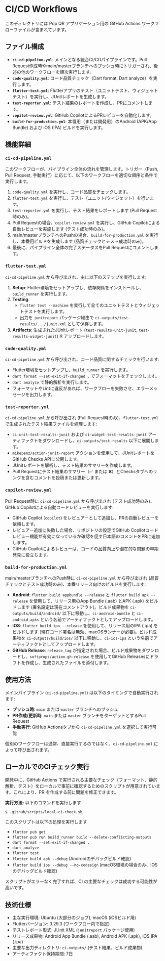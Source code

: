 # CI/CD Workflows

このディレクトリには Pop QR アプリケーション用の GitHub Actions ワークフローファイルが含まれています。

## ファイル構成

- **`ci-cd-pipeline.yml`**: メインとなる統合CI/CDパイプラインです。Pull Request作成時やmain/masterブランチへのプッシュ時にトリガーされ、後述の他のワークフローを順次実行します。
- **`code-quality.yml`**: コード品質チェック（Dart format, Dart analyze）を実行します。
- **`flutter-test.yml`**: Flutterアプリのテスト（ユニットテスト、ウィジェットテスト）を実行し、JUnitレポートを生成します。
- **`test-reporter.yml`**: テスト結果のレポートを作成し、PRにコメントします。
- **`copilot-review.yml`**: GitHub CopilotによるPRレビューを自動化します。
- **`build-for-production.yml`**: 本番用（または開発用）のAndroid (APK/App Bundle) および iOS (IPA) ビルドを実行します。

## 機能詳細

### `ci-cd-pipeline.yml`

このワークフローが、パイプライン全体の流れを管理します。トリガー（Push, Pull Request, 手動実行）に応じて、以下のワークフローを適切な順序と条件で実行します。

1.  `code-quality.yml` を実行し、コード品質をチェックします。
2.  `flutter-test.yml` を実行し、テスト（ユニット/ウィジェット）を行います。
3.  `test-reporter.yml` を実行し、テスト結果をレポートします (Pull Request時のみ)。
4.  Pull Requestの場合、`copilot-review.yml` を実行し、GitHub Copilotによる自動レビューを実施します (テスト成功時のみ)。
5.  main/masterブランチへのPushの場合、`build-for-production.yml` を実行し、本番用ビルドを生成します (品質チェックとテスト成功時のみ)。
6.  最後に、パイプライン全体の完了ステータスをPull Requestにコメントします。

### `flutter-test.yml`

`ci-cd-pipeline.yml` から呼び出され、主に以下のステップを実行します:

1. **Setup**: Flutter環境をセットアップし、依存関係をインストールし、`build_runner` を実行します。
2. **Testing**:
   - `flutter test --machine` を実行して全てのユニットテストとウィジェットテストを実行します。
   - 出力を `junitreport` パッケージ経由で `ci-outputs/test-results/.../junit.xml` として保存します。
3. **Artifacts**: 生成されたJUnitレポート (`test-results-unit-junit`, `test-results-widget-junit`) をアップロードします。

### `code-quality.yml`

`ci-cd-pipeline.yml` から呼び出され、コード品質に関するチェックを行います:

-   Flutter環境をセットアップし、`build_runner` を実行します。
-   `dart format --set-exit-if-changed .` でフォーマットをチェックします。
-   `dart analyze` で静的解析を実行します。
-   フォーマットやLintに違反があれば、ワークフローを失敗させ、エラーメッセージを出力します。

### `test-reporter.yml`

`ci-cd-pipeline.yml` から呼び出され (Pull Request時のみ)、`flutter-test.yml` で生成されたテスト結果ファイルを処理します:

-   `ci-unit-test-results-junit` および `ci-widget-test-results-junit` アーティファクトをダウンロードし、`ci-outputs/test-results` 以下に展開します。
-   `mikepenz/action-junit-report` アクションを使用して、JUnitレポートをGitHub Checks APIに公開します。
-   JUnitレポートを解析し、テスト結果のサマリーを作成します。
-   Pull Requestにテスト結果のサマリー（✅ または ❌）とChecksタブへのリンクを含むコメントを投稿または更新します。

### `copilot-review.yml`

Pull Request時に `ci-cd-pipeline.yml` から呼び出され (テスト成功時のみ)、GitHub Copilotによる自動コードレビューを実行します:

-   GitHub Copilot (`copilot`) をレビュアーとして追加し、PRの自動レビューを依頼します。
-   レビュアー追加に失敗した場合、リポジトリの設定でGitHub Copilotコードレビュー機能が有効になっているか確認を促す日本語のコメントをPRに追加します。
-   GitHub Copilotによるレビューは、コードの品質向上や潜在的な問題の早期発見に役立ちます。

### `build-for-production.yml`

main/masterブランチへのPush時に `ci-cd-pipeline.yml` から呼び出され (品質チェックとテスト成功時のみ)、本番リリース向けのビルドを実行します:

-   **Android**: `flutter build appbundle --release` と `flutter build apk --release` を使用して、リリース用のApp Bundle (.aab) とAPK (.apk) をビルドします (署名設定は現在コメントアウト)。ビルド成果物を `ci-outputs/build/android/` 以下に移動し、`ci-android-bundle` と `ci-android-apks` という名前でアーティファクトとしてアップロードします。
-   **iOS**: `flutter build ipa --release` を使用して、リリース用のIPA (.ipa) をビルドします (現在コード署名は無効、macOSランナーが必要)。ビルド成果物を `ci-outputs/build/ios/` 以下に移動し、`ci-ios-ipa` という名前でアーティファクトとしてアップロードします。
-   **GitHub Release**: `release_tag` が指定された場合、ビルド成果物をダウンロードし、`softprops/action-gh-release` を使用してGitHub Releasesにドラフトを作成し、生成されたファイルを添付します。

## 使用方法

メインパイプライン (`ci-cd-pipeline.yml`) は以下のタイミングで自動実行されます:

-   **プッシュ時**: `main` または `master` ブランチへのプッシュ
-   **PR作成/更新時**: `main` または `master` ブランチをターゲットとするPull Request
-   **手動実行**: GitHub Actionsタブから `ci-cd-pipeline.yml` を選択して実行可能

個別のワークフローは通常、直接実行するのではなく、`ci-cd-pipeline.yml` によって呼び出されます。

## ローカルでのCIチェック実行

開発中に、GitHub Actions で実行される主要なチェック（フォーマット、静的解析、テスト）をローカルで事前に確認するためのスクリプトが用意されています。これにより、PR を作成する前に問題を修正できます。

**実行方法:**
以下のコマンドを実行します
```bash
$ .github/scripts/local-ci-check.sh
```

このスクリプトは以下の処理を実行します

- `flutter pub get`
- `flutter pub run build_runner build --delete-conflicting-outputs`
- `dart format --set-exit-if-changed .`
- `dart analyze`
- `flutter test`
- `flutter build apk --debug` (Androidのデバッグビルド確認)
- `flutter build ios --debug --no-codesign` (macOS環境の場合のみ、iOSのデバッグビルド確認)

スクリプトがエラーなく完了すれば、CI の主要なチェックは成功する可能性が高いです。

## 技術仕様

-   主な実行環境: Ubuntu (大部分のジョブ), macOS (iOSビルド用)
-   Flutterバージョン: 3.29.3 (ワークフロー内で指定)
-   テストレポート形式: JUnit XML (`junitreport` パッケージ使用)
-   リリース成果物: Android App Bundle (.aab), Android APK (.apk), iOS IPA (.ipa)
-   主要な出力ディレクトリ: `ci-outputs/` (テスト結果、ビルド成果物)
-   アーティファクト保持期間: 7日

